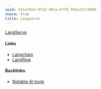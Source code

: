 ```yaml
---
uuid: d13af8ed-071d-491a-b7f0-76dacbfc9060
share: true
title: Langserve
---
```

[LangServe](https://www.langchain.com/langserve)

#### Links

* [Langchain](../b59efdb4-f9de-4ece-8d57-26b06b7c7dfc)
* [Langflow](../fb09a999-1293-4309-98dc-8f1bfa157f82)

#### Backlinks

* [Notable AI tools](/1f16e3ec-47c6-4f57-97a6-4ab3bbec3237)